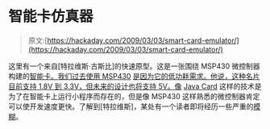 # 智能卡仿真器

> 原文:[https://hackaday.com/2009/03/03/smart-card-emulator/](https://hackaday.com/2009/03/03/smart-card-emulator/)

这里有一个来自[特拉维斯·古斯比]的快速原型。这是一张围绕 MSP430 微控制器构建的[智能卡。我们过去使用 MSP430](http://travisgoodspeed.blogspot.com/2009/03/new-business-card.html "Travis Goodspeed's Blog: New Business Card") [是因为它的低功耗需求。他说，这种名片目前支持 1.8V 到 3.3V，但未来的设计也将支持 5V。像](http://hackaday.com/2008/10/14/how-to-make-an-e-paper-clock-and-hack-esquire-magazine/ "How-to: Make an e-paper clock from Esquire magazine  - Hack a Day") [Java Card](http://java.sun.com/javacard/ "Java Card Technology") 这样的技术是为了在智能卡上运行小程序而存在的，但是像 MSP430 这样熟悉的微控制器肯定可以使开发速度更快。了解到[特拉维斯]，某处有一个读者即将经历一些严重的[模糊](http://hackaday.com/?s=fuzzing "Hack a Day")。